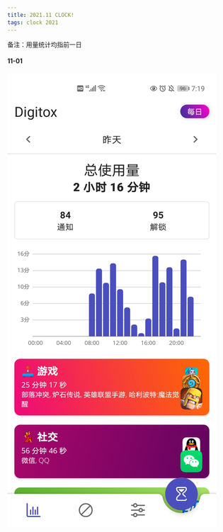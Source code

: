 ```yaml
---
title: 2021.11 CLOCK!
tags: clock 2021
---
```


备注：用量统计均指前一日

#### 11-01

![2021_11_01](/assets/images/clock/2021_11_01.jpg)


